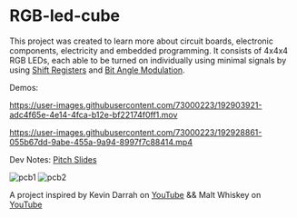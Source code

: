 # RGB-led-cube

This project was created to learn more about circuit boards, electronic components, electricity and embedded programming. It consists of 4x4x4 RGB LEDs, each able to be turned on individually using minimal signals by using [Shift Registers](https://en.wikipedia.org/wiki/Shift_register) and [Bit Angle Modulation](https://tiemenwaterreus.com/posts/4-bit-angle-modulating/).

Demos:


https://user-images.githubusercontent.com/73000223/192903921-adc4f65e-4e14-4fca-b12e-bf22174f0ff1.mov



https://user-images.githubusercontent.com/73000223/192928861-055b67dd-9abe-455a-9a94-8997f7c88414.mp4



Dev Notes:
[Pitch Slides](https://docs.google.com/presentation/d/1Q3SgMbCxCJnp64us6YknnfaCr0XkEVGkdK7O4LI-4xs/edit?usp=sharing)


![pcb1](https://user-images.githubusercontent.com/73000223/192928988-58ca3605-9cee-4f09-be9b-7227527e9b6b.PNG)
![pcb2](https://user-images.githubusercontent.com/73000223/192929055-5af58bce-1366-4c62-ad93-3f56f21adbff.jpg)



A project inspired by Kevin Darrah on [YouTube](https://www.youtube.com/watch?v=guppB4cK3oU&list=PL0JWuCHXfJ2zXVRqFRFVq-lNt_xtCYMjx&index=5) && Malt Whiskey on [YouTube](https://www.youtube.com/watch?v=gzdSvov-5-8)
